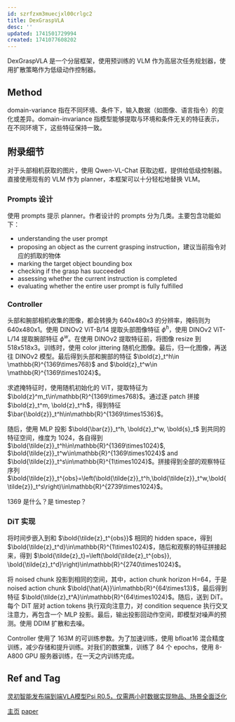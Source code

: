 ```yaml
---
id: szrfzxm3muecjxl00crlgc2
title: DexGraspVLA
desc: ''
updated: 1741501729994
created: 1741077608202
---
```


DexGraspVLA 是一个分层框架，使用预训练的 VLM 作为高层次任务规划器，使用扩散策略作为低级动作控制器。

## Method

domain-variance 指在不同环境、条件下，输入数据（如图像、语言指令）的变化或差异。domain-invariance 指模型能够提取与环境和条件无关的特征表示，在不同环境下，这些特征保持一致。

## 附录细节

对于头部相机获取的图片，使用 Qwen-VL-Chat 获取边框，提供给低级控制器。直接使用现有的 VLM 作为 planner，本框架可以十分轻松地替换 VLM。

### Prompts 设计

使用 prompts 提示 planner。作者设计的 prompts 分为几类。主要包含功能如下：
- understanding the user prompt
- proposing an object as the current grasping instruction，建议当前指令对应的抓取的物体
- marking the target object bounding box
- checking if the grasp has succeeded
- assessing whether the current instruction is completed
- evaluating whether the entire user prompt is fully fulfilled

### Controller

头部和腕部相机收集的图像，都会转换为 640x480x3 的分辨率，掩码则为 640x480x1。使用 DINOv2 ViT-B/14 提取头部图像特征 $\phi^h$，使用 DINOv2 ViT-L/14 提取腕部特征 $\phi^w$。在使用 DINOv2 提取特征前，将图像 resize 到 518x518x3。训练时，使用 color jittering 随机化图像。最后，归一化图像，再送往 DINOv2 模型。最后得到头部和腕部的特征 $\bold{z}_t^h\in \mathbb{R}^{1369\times768}$ and $\bold{z}_t^w\in \mathbb{R}^{1369\times1024}$。

求遮掩特征时，使用随机初始化的 ViT，提取特征为 $\bold{z}^m_t\in\mathbb{R}^{1369\times768}$。通过逐 patch 拼接 $\bold{z}_t^m, \bold{z}_t^h$，得到特征 $\bar{\bold{z}}_t^h\in\mathbb{R}^{1369\times1536}$。

随后，使用 MLP 投影 $\bold{\bar{z}}_t^h, \bold{z}_t^w, \bold{s}_t$ 到共同的特征空间，维度为 1024，各自得到 $\bold{\tilde{z}}_t^h\in\mathbb{R}^{1369\times1024}$, $\bold{\tilde{z}}_t^w\in\mathbb{R}^{1369\times1024}$ and $\bold{\tilde{z}}_t^s\in\mathbb{R}^{1\times1024}$。拼接得到全部的观察特征序列 $\bold{\tilde{z}}_t^{obs}=\left(\bold{\tilde{z}}_t^h,\bold{\tilde{z}}_t^w,\bold{\tilde{z}}_t^s\right)\in\mathbb{R}^{2739\times1024}$。

1369 是什么？是 timestep？

### DiT 实现

将时间步嵌入到和 $\bold{\tilde{z}_t^{obs}}$ 相同的 hidden space，得到 $\bold{\tilde{z}_t^d}\in\mathbb{R}^{1\times1024}$，随后和观察的特征拼接起来，得到 $\bold{\tilde{z}_t}=\left(\bold{\tilde{z}_t^{obs}}, \bold{\tilde{z}_t^d}\right)\in\mathbb{R}^{2740\times1024}$。

将 noised chunk 投影到相同的空间，其中，action chunk horizon H=64，于是 noised action chunk $\bold{\hat{A}}\in\mathbb{R}^{64\times13}$，最后得到特征 $\bold{\tilde{z}_t^A}\in\mathbb{R}^{64\times1024}$。随后，送到 DiT。每个 DiT 层对 action tokens 执行双向注意力，对 condition sequence 执行交叉注意力，再包含一个 MLP 投影。最后，输出投影回动作空间，即模型对噪声的预测。使用 DDIM 扩散和去噪。

Controller 使用了 163M 的可训练参数。为了加速训练，使用 bfloat16 混合精度训练，减少存储和提升训练。对我们的数据集，训练了 84 个 epochs，使用 8-A800 GPU 服务器训练，在一天之内训练完成。

## Ref and Tag

[灵初智能发布端到端VLA模型Psi R0.5，仅需两小时数据实现物品、场景全面泛化](https://mp.weixin.qq.com/s/55l129vnMl3ysoXRFBpp3w)

[主页](https://dexgraspvla.github.io/)
[paper](https://arxiv.org/abs/2502.20900)